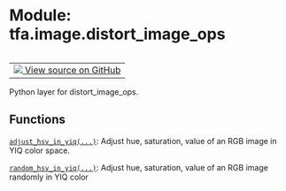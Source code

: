 <div itemscope itemtype="http://developers.google.com/ReferenceObject">
<meta itemprop="name" content="tfa.image.distort_image_ops" />
<meta itemprop="path" content="Stable" />
</div>

# Module: tfa.image.distort_image_ops


<table class="tfo-notebook-buttons tfo-api" align="left">

<td>
  <a target="_blank" href="https://github.com/tensorflow/addons/tree/r0.5/tensorflow_addons/image/distort_image_ops.py">
    <img src="https://www.tensorflow.org/images/GitHub-Mark-32px.png" />
    View source on GitHub
  </a>
</td></table>



Python layer for distort_image_ops.

<!-- Placeholder for "Used in" -->


## Functions

[`adjust_hsv_in_yiq(...)`](../../tfa/image/adjust_hsv_in_yiq.md): Adjust hue, saturation, value of an RGB image in YIQ color space.

[`random_hsv_in_yiq(...)`](../../tfa/image/random_hsv_in_yiq.md): Adjust hue, saturation, value of an RGB image randomly in YIQ color

